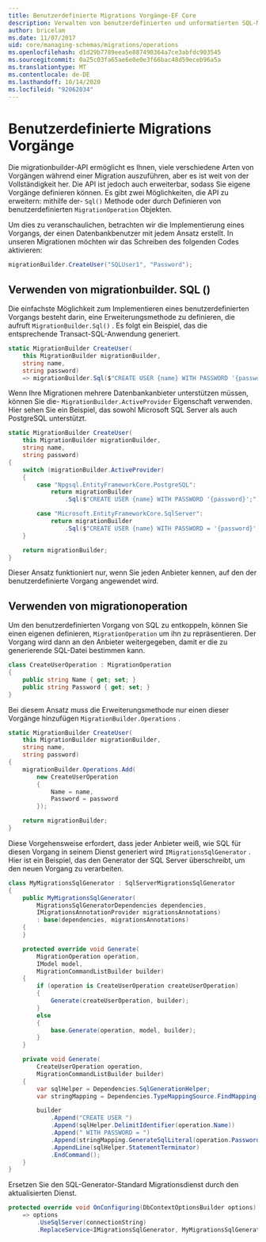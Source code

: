 ```yaml
---
title: Benutzerdefinierte Migrations Vorgänge-EF Core
description: Verwalten von benutzerdefinierten und unformatierten SQL-Migrationen für die Datenbankschema Entity Framework Core Verwaltung
author: bricelam
ms.date: 11/07/2017
uid: core/managing-schemas/migrations/operations
ms.openlocfilehash: d1d29b7789eea5e887490364a7ce3abfdc903545
ms.sourcegitcommit: 0a25c03fa65ae6e0e0e3f66bac48d59eceb96a5a
ms.translationtype: MT
ms.contentlocale: de-DE
ms.lasthandoff: 10/14/2020
ms.locfileid: "92062034"
---
```

# <a name="custom-migrations-operations"></a>Benutzerdefinierte Migrations Vorgänge

Die migrationbuilder-API ermöglicht es Ihnen, viele verschiedene Arten von Vorgängen während einer Migration auszuführen, aber es ist weit von der Vollständigkeit her. Die API ist jedoch auch erweiterbar, sodass Sie eigene Vorgänge definieren können. Es gibt zwei Möglichkeiten, die API zu erweitern: mithilfe der- `Sql()` Methode oder durch Definieren von benutzerdefinierten `MigrationOperation` Objekten.

Um dies zu veranschaulichen, betrachten wir die Implementierung eines Vorgangs, der einen Datenbankbenutzer mit jedem Ansatz erstellt. In unseren Migrationen möchten wir das Schreiben des folgenden Codes aktivieren:

```csharp
migrationBuilder.CreateUser("SQLUser1", "Password");
```

## <a name="using-migrationbuildersql"></a>Verwenden von migrationbuilder. SQL ()

Die einfachste Möglichkeit zum Implementieren eines benutzerdefinierten Vorgangs besteht darin, eine Erweiterungsmethode zu definieren, die aufruft `MigrationBuilder.Sql()` . Es folgt ein Beispiel, das die entsprechende Transact-SQL-Anwendung generiert.

```csharp
static MigrationBuilder CreateUser(
    this MigrationBuilder migrationBuilder,
    string name,
    string password)
    => migrationBuilder.Sql($"CREATE USER {name} WITH PASSWORD '{password}';");
```

Wenn Ihre Migrationen mehrere Datenbankanbieter unterstützen müssen, können Sie die- `MigrationBuilder.ActiveProvider` Eigenschaft verwenden. Hier sehen Sie ein Beispiel, das sowohl Microsoft SQL Server als auch PostgreSQL unterstützt.

```csharp
static MigrationBuilder CreateUser(
    this MigrationBuilder migrationBuilder,
    string name,
    string password)
{
    switch (migrationBuilder.ActiveProvider)
    {
        case "Npgsql.EntityFrameworkCore.PostgreSQL":
            return migrationBuilder
                .Sql($"CREATE USER {name} WITH PASSWORD '{password}';");

        case "Microsoft.EntityFrameworkCore.SqlServer":
            return migrationBuilder
                .Sql($"CREATE USER {name} WITH PASSWORD = '{password}';");
    }

    return migrationBuilder;
}
```

Dieser Ansatz funktioniert nur, wenn Sie jeden Anbieter kennen, auf den der benutzerdefinierte Vorgang angewendet wird.

## <a name="using-a-migrationoperation"></a>Verwenden von migrationoperation

Um den benutzerdefinierten Vorgang von SQL zu entkoppeln, können Sie einen eigenen definieren, `MigrationOperation` um ihn zu repräsentieren. Der Vorgang wird dann an den Anbieter weitergegeben, damit er die zu generierende SQL-Datei bestimmen kann.

```csharp
class CreateUserOperation : MigrationOperation
{
    public string Name { get; set; }
    public string Password { get; set; }
}
```

Bei diesem Ansatz muss die Erweiterungsmethode nur einen dieser Vorgänge hinzufügen `MigrationBuilder.Operations` .

```csharp
static MigrationBuilder CreateUser(
    this MigrationBuilder migrationBuilder,
    string name,
    string password)
{
    migrationBuilder.Operations.Add(
        new CreateUserOperation
        {
            Name = name,
            Password = password
        });

    return migrationBuilder;
}
```

Diese Vorgehensweise erfordert, dass jeder Anbieter weiß, wie SQL für diesen Vorgang in seinem Dienst generiert wird `IMigrationsSqlGenerator` . Hier ist ein Beispiel, das den Generator der SQL Server überschreibt, um den neuen Vorgang zu verarbeiten.

```csharp
class MyMigrationsSqlGenerator : SqlServerMigrationsSqlGenerator
{
    public MyMigrationsSqlGenerator(
        MigrationsSqlGeneratorDependencies dependencies,
        IMigrationsAnnotationProvider migrationsAnnotations)
        : base(dependencies, migrationsAnnotations)
    {
    }

    protected override void Generate(
        MigrationOperation operation,
        IModel model,
        MigrationCommandListBuilder builder)
    {
        if (operation is CreateUserOperation createUserOperation)
        {
            Generate(createUserOperation, builder);
        }
        else
        {
            base.Generate(operation, model, builder);
        }
    }

    private void Generate(
        CreateUserOperation operation,
        MigrationCommandListBuilder builder)
    {
        var sqlHelper = Dependencies.SqlGenerationHelper;
        var stringMapping = Dependencies.TypeMappingSource.FindMapping(typeof(string));

        builder
            .Append("CREATE USER ")
            .Append(sqlHelper.DelimitIdentifier(operation.Name))
            .Append(" WITH PASSWORD = ")
            .Append(stringMapping.GenerateSqlLiteral(operation.Password))
            .AppendLine(sqlHelper.StatementTerminator)
            .EndCommand();
    }
}
```

Ersetzen Sie den SQL-Generator-Standard Migrationsdienst durch den aktualisierten Dienst.

```csharp
protected override void OnConfiguring(DbContextOptionsBuilder options)
    => options
        .UseSqlServer(connectionString)
        .ReplaceService<IMigrationsSqlGenerator, MyMigrationsSqlGenerator>();
```

